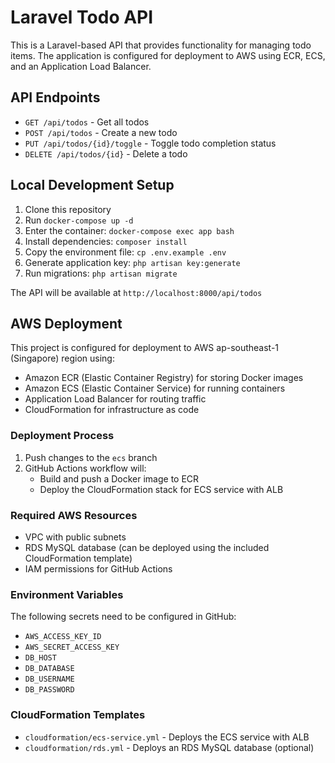 # Laravel Todo API

This is a Laravel-based API that provides functionality for managing todo items. The application is configured for deployment to AWS using ECR, ECS, and an Application Load Balancer.

## API Endpoints

- `GET /api/todos` - Get all todos
- `POST /api/todos` - Create a new todo
- `PUT /api/todos/{id}/toggle` - Toggle todo completion status
- `DELETE /api/todos/{id}` - Delete a todo

## Local Development Setup

1. Clone this repository
2. Run `docker-compose up -d`
3. Enter the container: `docker-compose exec app bash`
4. Install dependencies: `composer install`
5. Copy the environment file: `cp .env.example .env`
6. Generate application key: `php artisan key:generate`
7. Run migrations: `php artisan migrate`

The API will be available at `http://localhost:8000/api/todos`

## AWS Deployment

This project is configured for deployment to AWS ap-southeast-1 (Singapore) region using:
- Amazon ECR (Elastic Container Registry) for storing Docker images
- Amazon ECS (Elastic Container Service) for running containers
- Application Load Balancer for routing traffic
- CloudFormation for infrastructure as code

### Deployment Process

1. Push changes to the `ecs` branch
2. GitHub Actions workflow will:
   - Build and push a Docker image to ECR
   - Deploy the CloudFormation stack for ECS service with ALB

### Required AWS Resources

- VPC with public subnets
- RDS MySQL database (can be deployed using the included CloudFormation template)
- IAM permissions for GitHub Actions

### Environment Variables

The following secrets need to be configured in GitHub:
- `AWS_ACCESS_KEY_ID`
- `AWS_SECRET_ACCESS_KEY`
- `DB_HOST`
- `DB_DATABASE`
- `DB_USERNAME`
- `DB_PASSWORD`

### CloudFormation Templates

- `cloudformation/ecs-service.yml` - Deploys the ECS service with ALB
- `cloudformation/rds.yml` - Deploys an RDS MySQL database (optional)